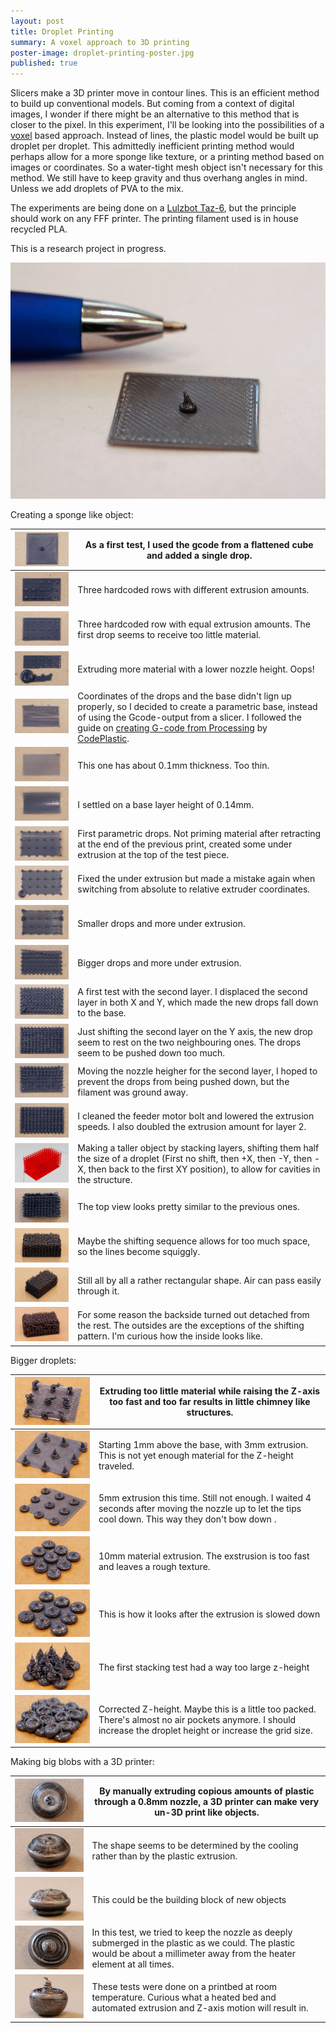 ```yaml
---
layout: post
title: Droplet Printing
summary: A voxel approach to 3D printing
poster-image: droplet-printing-poster.jpg
published: true
---
```

 

Slicers make a 3D printer move in contour lines. This is an efficient method to build up conventional models. But coming from a context of digital images, I wonder if there might be an alternative to this method that is closer to the pixel.
In this experiment, I'll be looking into the possibilities of a [voxel](https://en.wikipedia.org/wiki/Voxel) based approach. Instead of lines, the plastic model would be built up droplet per droplet.
This admittedly inefficient printing method would perhaps allow for a more sponge like texture, or a printing method based on images or coordinates. So a water-tight mesh object isn't necessary for this method. We still have to keep gravity and thus overhang angles in mind. Unless we add droplets of PVA to the mix.

The experiments are being done on a [Lulzbot Taz-6](https://www.lulzbot.com/store/printers/lulzbot-taz-6), but the principle should work on any FFF printer. The printing filament used is in house recycled PLA.

This is a research project in progress.

![](/images/droplet-printing-first-drop.jpg)


Creating a sponge like object:

|![](/images/droplet-printing-01.jpg)|As a first test, I used the gcode from a flattened cube and added a single drop.|
|---|---|
|![](/images/droplet-printing-02.jpg)|Three hardcoded rows with different extrusion amounts.|
|![](/images/droplet-printing-03.jpg)|Three hardcoded row with equal extrusion amounts. The first drop seems to receive too little material.|
|![](/images/droplet-printing-04.jpg)|Extruding more material with a lower nozzle height. Oops!|
|![](/images/droplet-printing-05.jpg)|Coordinates of the drops and the base didn't lign up properly, so I decided to create a parametric base, instead of using the Gcode-output from a slicer. I followed the guide on [creating G-code from Processing](http://www.codeplastic.com/2017/06/05/g-code-with-processing-part-1/) by [CodePlastic](http://www.codeplastic.com).|
|![](/images/droplet-printing-06.jpg)|This one has about 0.1mm thickness. Too thin.|
|![](/images/droplet-printing-07.jpg)|I settled on a base layer height of 0.14mm.|
|![](/images/droplet-printing-08.jpg)|First parametric drops. Not priming material after retracting at the end of the previous print, created some under extrusion at the top of the test piece.|
|![](/images/droplet-printing-09.jpg)|Fixed the under extrusion but made a mistake again when switching from absolute to relative extruder coordinates.|
|![](/images/droplet-printing-10.jpg)|Smaller drops and more under extrusion.|
|![](/images/droplet-printing-11.jpg)|Bigger drops and more under extrusion.|
|![](/images/droplet-printing-12.jpg)|A first test with the second layer. I displaced the second layer in both X and Y, which made the new drops fall down to the base.|
|![](/images/droplet-printing-13.jpg)|Just shifting the second layer on the Y axis, the new drop seem to rest on the two neighbouring ones. The drops seem to be pushed down too much.|
|![](/images/droplet-printing-14.jpg)|Moving the nozzle heigher for the second layer, I hoped to prevent the drops from being pushed down, but the filament was ground away.|
|![](/images/droplet-printing-15.jpg)|I cleaned the feeder motor bolt and lowered the extrusion speeds. I also doubled the extrusion amount for layer 2.|
|![](/images/droplet-printing-16.jpg)|Making a taller object by stacking layers, shifting them half the size of a droplet (First no shift, then +X, then -Y, then -X, then back to the first XY position), to allow for cavities in the structure.|
|![](/images/droplet-printing-17.jpg)|The top view looks pretty similar to the previous ones.|
|![](/images/droplet-printing-18.jpg)|Maybe the shifting sequence allows for too much space, so the lines become squiggly.|
|![](/images/droplet-printing-19.jpg)|Still all by all a rather rectangular shape. Air can pass easily through it.|
|![](/images/droplet-printing-20.jpg)|For some reason the backside turned out detached from the rest. The outsides are the exceptions of the shifting pattern. I'm curious how the inside looks like.|
 
  
Bigger droplets:

|![](/images/droplet-printing-28.jpg)|Extruding too little material while raising the Z-axis too fast and too far results in little chimney like structures.|
|---|---|
|![](/images/droplet-printing-29.jpg)|Starting 1mm above the base, with 3mm extrusion. This is not yet enough material for the Z-height traveled.|
|![](/images/droplet-printing-30.jpg)|5mm extrusion this time. Still not enough. I waited 4 seconds after moving the nozzle up to let the tips cool down. This way they don't bow down .|
|![](/images/droplet-printing-31.jpg)|10mm material extrusion. The exstrusion is too fast and leaves a rough texture.|
|![](/images/droplet-printing-32.jpg)|This is how it looks after the extrusion is slowed down|
|![](/images/droplet-printing-33.jpg)|The first stacking test had a way too large z-height|
|![](/images/droplet-printing-34.jpg)|Corrected Z-height. Maybe this is a little too packed. There's almost no air pockets anymore. I should increase the droplet height or increase the grid size.|

  
Making big blobs with a 3D printer:

|![](/images/droplet-printing-22.jpg)|By manually extruding copious amounts of plastic through a 0.8mm nozzle, a 3D printer can make very un-3D print like objects.|
|---|---|
|![](/images/droplet-printing-23.jpg)|The shape seems to be determined by the cooling rather than by the plastic extrusion.|
|![](/images/droplet-printing-27.jpg)|This could be the building block of new objects|
|![](/images/droplet-printing-25.jpg)|In this test, we tried to keep the nozzle as deeply submerged in the plastic as we could. The plastic would be about a millimeter away from the heater element at all times.|
|![](/images/droplet-printing-26.jpg)|These tests were done on a printbed at room temperature. Curious what a heated bed and automated extrusion and Z-axis motion will result in.|
